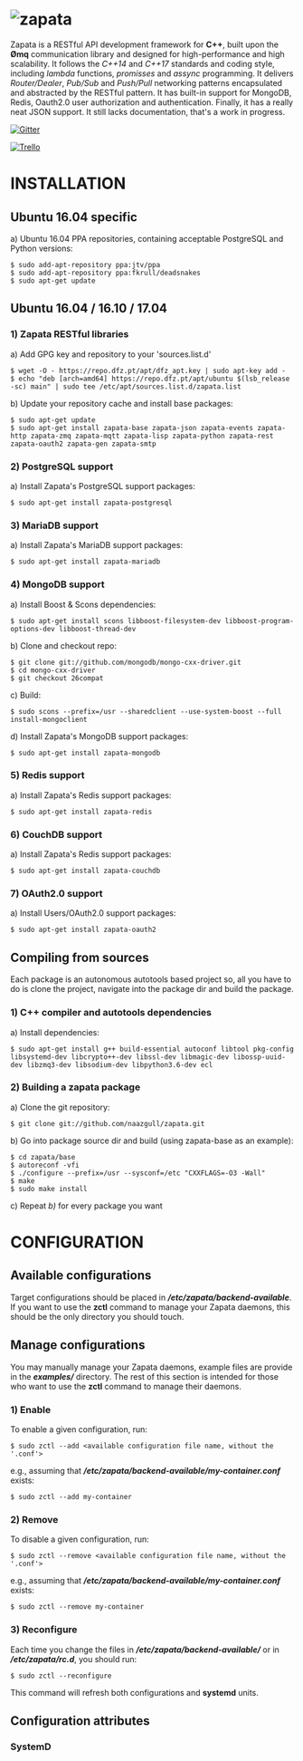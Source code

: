 ![zapata](http://dfz.pt/logo_zapata.png)
================================

Zapata is a RESTful API development framework for **C++**, built upon the **&#216;mq**
communication library and designed for high-performance and high
scalability. It follows the _C++14_ and _C++17_ standards and coding style,
including _lambda_ functions, _promisses_ and _assync_ programming. It delivers 
*Router/Dealer*, *Pub/Sub* and *Push/Pull* networking patterns 
encapsulated and abstracted by the RESTful pattern. It has built-in support
for MongoDB, Redis, Oauth2.0 user authorization and authentication. Finally, 
it has a really neat JSON support. It still lacks documentation, that's a work in progress.

[![Gitter](https://badges.gitter.im/Join%20Chat.svg)](https://gitter.im/naazgull/zapata?utm_source=badge&utm_medium=badge&utm_campaign=pr-badge)

[![Trello](http://dfz.pt/img/trello_board.png)](https://trello.com/b/wD0PvV0H/github-com-naazgull-zapata)

# INSTALLATION

## Ubuntu 16.04 specific

a) Ubuntu 16.04 PPA repositories, containing acceptable PostgreSQL and Python versions:

	$ sudo add-apt-repository ppa:jtv/ppa
	$ sudo add-apt-repository ppa:fkrull/deadsnakes
	$ sudo apt-get update

## Ubuntu 16.04 / 16.10 / 17.04

### 1) Zapata RESTful libraries ###

a) Add GPG key and repository to your 'sources.list.d'

	$ wget -O - https://repo.dfz.pt/apt/dfz_apt.key | sudo apt-key add -
	$ echo "deb [arch=amd64] https://repo.dfz.pt/apt/ubuntu $(lsb_release -sc) main" | sudo tee /etc/apt/sources.list.d/zapata.list

b) Update your repository cache and install base packages:

	$ sudo apt-get update
	$ sudo apt-get install zapata-base zapata-json zapata-events zapata-http zapata-zmq zapata-mqtt zapata-lisp zapata-python zapata-rest zapata-oauth2 zapata-gen zapata-smtp

### 2) PostgreSQL support ###

a) Install Zapata's PostgreSQL support packages:

	$ sudo apt-get install zapata-postgresql

### 3) MariaDB support ###

a) Install Zapata's MariaDB support packages:

	$ sudo apt-get install zapata-mariadb

### 4) MongoDB support ###

a) Install Boost & Scons dependencies:

	$ sudo apt-get install scons libboost-filesystem-dev libboost-program-options-dev libboost-thread-dev

b) Clone and checkout repo:

	$ git clone git://github.com/mongodb/mongo-cxx-driver.git
	$ cd mongo-cxx-driver
	$ git checkout 26compat

c) Build:

	$ sudo scons --prefix=/usr --sharedclient --use-system-boost --full install-mongoclient

d) Install Zapata's MongoDB support packages:

	$ sudo apt-get install zapata-mongodb

### 5) Redis support ###

a) Install Zapata's Redis support packages:

	$ sudo apt-get install zapata-redis

### 6) CouchDB support ###

a) Install Zapata's Redis support packages:

	$ sudo apt-get install zapata-couchdb

### 7) OAuth2.0 support ###

a) Install Users/OAuth2.0 support packages:

	$ sudo apt-get install zapata-oauth2

## Compiling from sources

Each package is an autonomous autotools based project so, all you have to do is clone the project, 
navigate into the package dir and build the package.

### 1) C++ compiler and autotools dependencies

a) Install dependencies:

	$ sudo apt-get install g++ build-essential autoconf libtool pkg-config libsystemd-dev libcrypto++-dev libssl-dev libmagic-dev libossp-uuid-dev libzmq3-dev libsodium-dev libpython3.6-dev ecl

### 2) Building a zapata package

a) Clone the git repository:

	$ git clone git://github.com/naazgull/zapata.git
	
b) Go into package source dir and build (using zapata-base as an example):

	$ cd zapata/base
	$ autoreconf -vfi 
	$ ./configure --prefix=/usr --sysconf=/etc "CXXFLAGS=-O3 -Wall"
	$ make
	$ sudo make install
	
c) Repeat _b)_ for every package you want

# CONFIGURATION 

## Available configurations

Target configurations should be placed in _**/etc/zapata/backend-available**_. If you want to use the **zctl** command to manage your Zapata daemons, this should be the only directory you should touch.

## Manage configurations

You may manually manage your Zapata daemons, example files are provide in the _**examples/**_ directory. The rest of this section is intended for those who want to use the **zctl** command to manage their daemons.

### 1) Enable

To enable a given configuration, run:

	$ sudo zctl --add <available configuration file name, without the '.conf'>
	
e.g., assuming that _**/etc/zapata/backend-available/my-container.conf**_ exists:

	$ sudo zctl --add my-container

### 2) Remove

To disable a given configuration, run:

	$ sudo zctl --remove <available configuration file name, without the '.conf'>
	
e.g., assuming that _**/etc/zapata/backend-available/my-container.conf**_ exists:

	$ sudo zctl --remove my-container

### 3) Reconfigure

Each time you change the files in _**/etc/zapata/backend-available/**_ or in _**/etc/zapata/rc.d**_, you should run:

	$ sudo zctl --reconfigure
	
This command will refresh both configurations and **systemd** units.

## Configuration attributes

### SystemD

